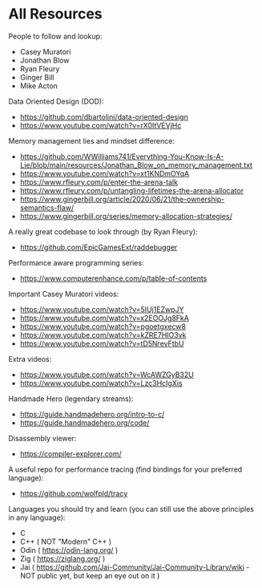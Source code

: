 # All Resources

People to follow and lookup:
- Casey Muratori
- Jonathan Blow
- Ryan Fleury
- Ginger Bill
- Mike Acton

Data Oriented Design (DOD):
- https://github.com/dbartolini/data-oriented-design
- https://www.youtube.com/watch?v=rX0ItVEVjHc

Memory management lies and mindset difference:
- https://github.com/WWilliams741/Everything-You-Know-Is-A-Lie/blob/main/resources/Jonathan_Blow_on_memory_management.txt
- https://www.youtube.com/watch?v=xt1KNDmOYqA
- https://www.rfleury.com/p/enter-the-arena-talk
- https://www.rfleury.com/p/untangling-lifetimes-the-arena-allocator
- https://www.gingerbill.org/article/2020/06/21/the-ownership-semantics-flaw/
- https://www.gingerbill.org/series/memory-allocation-strategies/

A really great codebase to look through (by Ryan Fleury):
- https://github.com/EpicGamesExt/raddebugger

Performance aware programming series:
- https://www.computerenhance.com/p/table-of-contents

Important Casey Muratori videos:
- https://www.youtube.com/watch?v=5IUj1EZwpJY
- https://www.youtube.com/watch?v=x2EOOJg8FkA
- https://www.youtube.com/watch?v=pgoetgxecw8
- https://www.youtube.com/watch?v=kZRE7HIO3vk
- https://www.youtube.com/watch?v=tD5NrevFtbU

Extra videos:
- https://www.youtube.com/watch?v=WcAWZGyB32U
- https://www.youtube.com/watch?v=Lzc3HcIgXis

Handmade Hero (legendary streams):
- https://guide.handmadehero.org/intro-to-c/
- https://guide.handmadehero.org/code/

Disassembly viewer:
- https://compiler-explorer.com/

A useful repo for performance tracing (find bindings for your preferred language):
- https://github.com/wolfpld/tracy

Languages you should try and learn (you can still use the above principles in any language):
- C
- C++  ( NOT "Modern" C++ )
- Odin ( https://odin-lang.org/ )
- Zig  ( https://ziglang.org/ )
- Jai  ( https://github.com/Jai-Community/Jai-Community-Library/wiki - NOT public yet, but keep an eye out on it )
